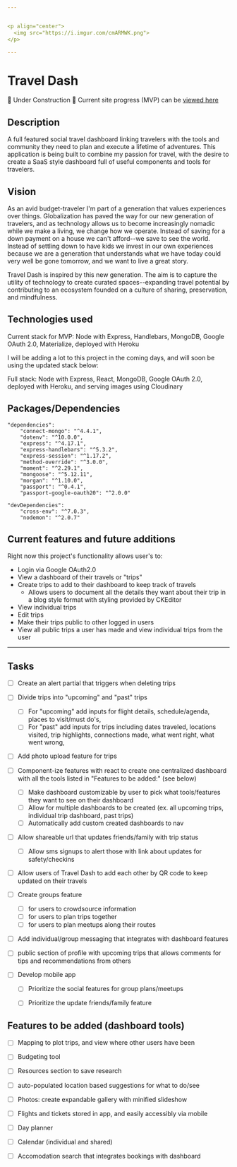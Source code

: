 ```yaml
---


<p align="center">
  <img src="https://i.imgur.com/cmARMWK.png">
</p>

---
```


# Travel Dash 

:construction:  Under Construction  :construction:  Current site progress (MVP) can be [viewed here](https://traveldashboard.herokuapp.com/) 


## Description

A full featured social travel dashboard linking travelers with the tools and community they need to plan and execute a lifetime of adventures. This application is being built to combine my passion for travel, with the desire to create a SaaS style dashboard full of useful components and tools for travelers.

<!-- <div align="center">
<img src="">
</div> -->

## Vision

As an avid budget-traveler I'm part of a generation that values experiences over things. Globalization has paved the way for our new generation of travelers, and as technology allows us to become increasingly nomadic while we make a living, we change how we operate. Instead of saving for a down payment on a house we can't afford--we save to see the world.  Instead of settling down to have kids we invest in our own experiences because we are a generation that understands what we have today could very well be gone tomorrow, and we want to live a great story. 

Travel Dash is inspired by this new generation. The aim is to capture the utility of technology to create curated spaces--expanding travel potential by contributing to an ecosystem founded on a culture of sharing, preservation, and mindfulness. 

## Technologies used

Current stack for MVP: Node with Express, Handlebars, MongoDB, Google OAuth 2.0, Materialize, deployed with Heroku

I will be adding a lot to this project in the coming days, and will soon be using the updated stack below:

Full stack: Node with Express, React, MongoDB, Google OAuth 2.0, deployed with Heroku, and serving images using Cloudinary


## Packages/Dependencies

    "dependencies": 
        "connect-mongo": "^4.4.1",
        "dotenv": "^10.0.0",
        "express": "^4.17.1",
        "express-handlebars": "^5.3.2",
        "express-session": "^1.17.2",
        "method-override": "^3.0.0",
        "moment": "^2.29.1",
        "mongoose": "^5.12.11",
        "morgan": "^1.10.0",
        "passport": "^0.4.1",
        "passport-google-oauth20": "^2.0.0"
    
    "devDependencies": 
        "cross-env": "^7.0.3",
        "nodemon": "^2.0.7"


## Current features and future additions

Right now this project's functionality allows user's to:
- Login via Google OAuth2.0 
- View a dashboard of their travels or "trips" 
- Create trips to add to their dashboard to keep track of travels 
    - Allows users to document all the details they want about their trip in a blog style format with styling provided by CKEditor
- View individual trips
- Edit trips
- Make their trips public to other logged in users
- View all public trips a user has made and view individual trips from the user

---

## Tasks
    
   - [ ] Create an alert partial that triggers when deleting trips
   - [ ] Divide trips into "upcoming" and "past" trips 
        - [ ] For "upcoming" add inputs for flight details, schedule/agenda, places to visit/must do's,
        - [ ] For "past" add inputs for trips including dates traveled, locations visited, trip highlights, connections made, what went right, what went wrong, 
   - [ ] Add photo upload feature for trips 

   - [ ] Component-ize features with react to create one centralized dashboard with all the tools listed in "Features to be added:" (see below)
        - [ ] Make dashboard customizable by user to pick what tools/features they want to see on their dashboard
        - [ ] Allow for multiple dashboards to be created (ex. all upcoming trips, individual trip dashboard, past trips)
        - [ ] Automatically add custom created dashboards to nav 

   - [ ] Allow shareable url that updates friends/family with trip status 
        - [ ] Allow sms signups to alert those with link about updates for safety/checkins
   - [ ] Allow users of Travel Dash to add each other by QR code to keep updated on their travels

   - [ ] Create groups feature 
        - [ ] for users to crowdsource information 
        - [ ] for users to plan trips together
        - [ ] for users to plan meetups along their routes
   - [ ] Add individual/group messaging that integrates with dashboard features
   - [ ] public section of profile with upcoming trips that allows comments for tips and recommendations from others

   - [ ] Develop mobile app
        - [ ] Prioritize the social features for group plans/meetups
        - [ ] Prioritize the update friends/family feature


## Features to be added (dashboard tools)
   - [ ] Mapping to plot trips, and view where other users have been
   - [ ] Budgeting tool 
   - [ ] Resources section to save research 
   - [ ] auto-populated location based suggestions for what to do/see 
   - [ ] Photos: create expandable gallery with minified slideshow
   - [ ] Flights and tickets stored in app, and easily accessibly via mobile
   - [ ] Day planner
   - [ ] Calendar (individual and shared)
   - [ ] Accomodation search that integrates bookings with dashboard




